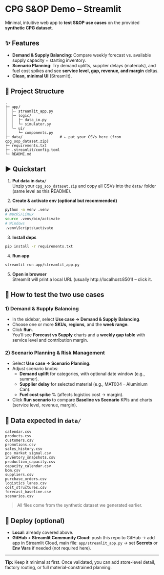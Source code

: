 # CPG S&OP Demo – Streamlit
Minimal, intuitive web app to **test S&OP use cases** on the provided **synthetic CPG dataset**.

## ✨ Features
- **Demand & Supply Balancing**: Compare weekly forecast vs. available supply capacity + starting inventory.
- **Scenario Planning**: Try demand uplifts, supplier delays (materials), and fuel cost spikes and see **service level, gap, revenue, and margin** deltas.
- **Clean, minimal UI** (Streamlit).

## 📁 Project Structure
```
.
├─ app/
│  ├─ streamlit_app.py
│  ├─ logic/
│  │  ├─ data_io.py
│  │  └─ simulator.py
│  └─ ui/
│     └─ components.py
├─ data/                 # ← put your CSVs here (from cpg_sop_dataset.zip)
├─ requirements.txt
├─ .streamlit/config.toml
└─ README.md
```

## ▶️ Quickstart
1. **Put data in `data/`**  
   Unzip your `cpg_sop_dataset.zip` and copy all CSVs into the `data/` folder (same level as this README).

2. **Create & activate env (optional but recommended)**
```bash
python -m venv .venv
# macOS/Linux
source .venv/bin/activate
# Windows
.venv\Scripts\activate
```

3. **Install deps**
```bash
pip install -r requirements.txt
```

4. **Run app**
```bash
streamlit run app/streamlit_app.py
```

5. **Open in browser**  
   Streamlit will print a local URL (usually http://localhost:8501) – click it.

## 🧪 How to test the two use cases

### 1) Demand & Supply Balancing
- In the sidebar, select **Use case → Demand & Supply Balancing**.
- Choose one or more **SKUs**, **regions**, and the **week range**.
- Click **Run**.  
  You’ll see **Forecast vs Supply** charts and a **weekly gap table** with service level and contribution margin.

### 2) Scenario Planning & Risk Management
- Select **Use case → Scenario Planning**.
- Adjust scenario knobs:
  - **Demand uplift** for categories, with optional date window (e.g., summer).
  - **Supplier delay** for selected material (e.g., MAT004 – Aluminium Can).
  - **Fuel cost spike** % (affects logistics cost → margin).
- Click **Run scenario** to compare **Baseline vs Scenario** KPIs and charts (service level, revenue, margin).

## 🧩 Data expected in `data/`
```
calendar.csv
products.csv
customers.csv
promotions.csv
sales_history.csv
pos_market_signal.csv
inventory_snapshots.csv
production_capacity.csv
capacity_calendar.csv
bom.csv
suppliers.csv
purchase_orders.csv
logistics_lanes.csv
cost_structures.csv
forecast_baseline.csv
scenarios.csv
```
> All files come from the synthetic dataset we generated earlier.

## 🚀 Deploy (optional)
- **Local**: already covered above.
- **GitHub + Streamlit Community Cloud**: push this repo to GitHub → add app in Streamlit Cloud, main file: `app/streamlit_app.py` → set **Secrets** or **Env Vars** if needed (not required here).

---
**Tip:** Keep it minimal at first. Once validated, you can add store-level detail, factory routing, or full material-constrained planning.
